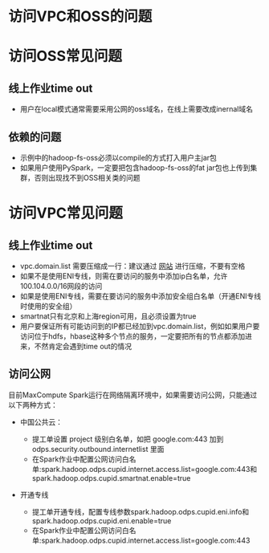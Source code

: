 # 访问VPC和OSS的问题
<h1 id="1">访问OSS常见问题</h1>

## 线上作业time out
   + 用户在local模式通常需要采用公网的oss域名，在线上需要改成inernal域名

## 依赖的问题
   + 示例中的hadoop-fs-oss必须以compile的方式打入用户主jar包
   + 如果用户使用PySpark，一定要把包含hadoop-fs-oss的fat jar包也上传到集群，否则出现找不到OSS相关类的问题
   
<h1 id="2">访问VPC常见问题</h1> 

## 线上作业time out
   + vpc.domain.list 需要压缩成一行：建议通过 [网站](http://www.bejson.com/) 进行压缩，不要有空格
   + 如果不是使用ENI专线，则需在要访问的服务中添加ip白名单，允许100.104.0.0/16网段的访问
   + 如果是使用ENI专线，需要在要访问的服务中添加安全组白名单（开通ENI专线时使用的安全组）
   + smartnat只有北京和上海region可用，且必须设置为true
   + 用户要保证所有可能访问到的IP都已经加到vpc.domain.list，例如如果用户要访问位于hdfs，hbase这种多个节点的服务，一定要把所有的节点都添加进来，不然肯定会遇到time out的情况
   
## 访问公网
目前MaxCompute Spark运行在网络隔离环境中，如果需要访问公网，只能通过以下两种方式：

* 中国公共云：
   + 提工单设置 project 级别白名单，如把 google.com:443 加到odps.security.outbound.internetlist 里面
   + 在Spark作业中配置公网访问白名单:spark.hadoop.odps.cupid.internet.access.list=google.com:443和spark.hadoop.odps.cupid.smartnat.enable=true

* 开通专线
   + 提工单开通专线，配置专线参数spark.hadoop.odps.cupid.eni.info和spark.hadoop.odps.cupid.eni.enable=true
   + 在Spark作业中配置公网访问白名单:spark.hadoop.odps.cupid.internet.access.list=google.com:443